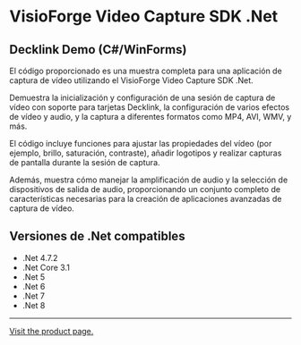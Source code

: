 ﻿# VisioForge Video Capture SDK .Net

## Decklink Demo (C#/WinForms)

El código proporcionado es una muestra completa para una aplicación de captura de vídeo utilizando el VisioForge Video Capture SDK .Net.

Demuestra la inicialización y configuración de una sesión de captura de vídeo con soporte para tarjetas Decklink, la configuración de varios efectos de vídeo y audio, y la captura a diferentes formatos como MP4, AVI, WMV, y más.

El código incluye funciones para ajustar las propiedades del vídeo (por ejemplo, brillo, saturación, contraste), añadir logotipos y realizar capturas de pantalla durante la sesión de captura.

Además, muestra cómo manejar la amplificación de audio y la selección de dispositivos de salida de audio, proporcionando un conjunto completo de características necesarias para la creación de aplicaciones avanzadas de captura de vídeo.

## Versiones de .Net compatibles

* .Net 4.7.2
* .Net Core 3.1
* .Net 5
* .Net 6
* .Net 7
* .Net 8

---

[Visit the product page.](https://www.visioforge.com/video-capture-sdk-net)
